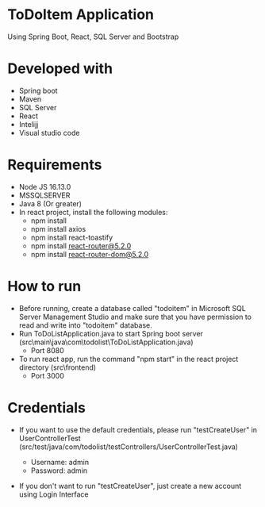# ToDoItem Application

Using Spring Boot, React, SQL Server and Bootstrap

# Developed with

- Spring boot
- Maven
- SQL Server
- React
- Intelijj
- Visual studio code


# Requirements

- Node JS 16.13.0
- MSSQLSERVER
- Java 8 (Or greater)
- In react project, install the following modules:
	- npm install
	- npm install axios
	- npm install react-toastify
	- npm install react-router@5.2.0
	- npm install react-router-dom@5.2.0
	


# How to run

- Before running, create a database called "todoitem" in Microsoft SQL Server Management Studio and make sure that you have permission to read and write into "todoitem" database.
- Run ToDoListApplication.java to start Spring boot server (src\main\java\com\todolist\ToDoListApplication.java)
	- Port 8080
- To run react app, run the command "npm start" in the react project directory (src\frontend)
	- Port 3000

# Credentials

- If you want to use the default credentials, please run "testCreateUser" in UserControllerTest (src/test/java/com/todolist/testControllers/UserControllerTest.java)
	- Username: admin
	- Password: admin

- If you don't want to run "testCreateUser", just create a new account using Login Interface

